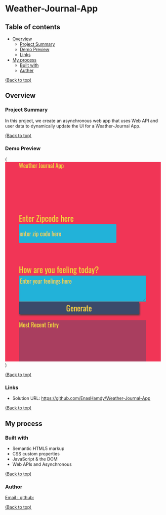 # Weather-Journal-App

## Table of contents

- [Overview](#overview)
  - [Project Summary](#project-summary)
  - [Demo Preview](#demo-preview)
  - [Links](#links)
- [My process](#my-process)
  - [Built with](#built-with)
  - [Auther](#auther)

[(Back to top)](#weather-journal-app)

## Overview

### Project Summary
In this project, we create an asynchronous web app that uses Web API and user data to dynamically update the UI for a Weather-Journal App.

[(Back to top)](#weather-journal-app)

### Demo Preview
(![Weather Journal App Demo](https://github.com/EnasHamdy/My-Weather-Journal-App/blob/main/website/images/Weather-journal-app-Demo.gif))

[(Back to top)](#weather-journal-app)

### Links
- Solution URL: https://github.com/EnasHamdy/Weather-Journal-App

[(Back to top)](#weather-journal-app)

## My process

### Built with

- Semantic HTML5 markup
- CSS custom properties
- JavaScript & the DOM
- Web APIs and Asynchronous

[(Back to top)](#weather-journal-app)

### Author

[Email : ](enas.hamdy94@hotmail.com)
[github: ](https://github.com/EnasHamdy)

[(Back to top)](#weather-journal-app)
